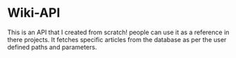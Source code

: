 # Wiki-API
This is an API that I created from scratch! people can use it as a reference in there projects. It fetches specific articles from the database as per the user defined paths and parameters.
